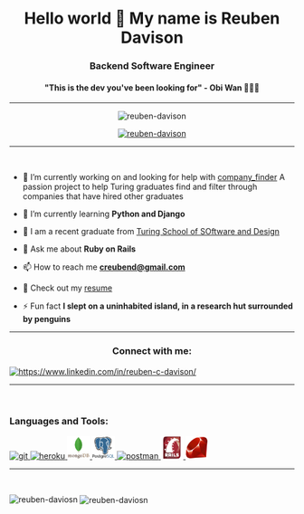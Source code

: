 <h1 align="center">Hello world 👋 My name is Reuben Davison</h1>
<h3 align="center">Backend Software Engineer </h3>
<h4 align="center"> "This is the dev you've been looking for" - Obi Wan 🧔🏽‍♂️</h4>

<hr>

<p align="center"> <img src="https://komarev.com/ghpvc/?username=reuben-davison&label=Profile%20views&color=0e75b6&style=flat" alt="reuben-davison" /> </p>

<p align="center"> <a href="https://github.com/ryo-ma/github-profile-trophy"><img src="https://github-profile-trophy.vercel.app/?username=reuben-davison" alt="reuben-davison" /></a> </p>

<hr>
<br>

- 🔭 I’m currently working on and looking for help with [company_finder](https://github.com/Reuben-Davison/company_finder) A passion project to help Turing graduates find and filter through companies that have hired other graduates

- 🌱 I’m currently learning **Python and Django**

- 🎉 I am a recent graduate from [Turing School of SOftware and Design](https://terminal.turing.edu/alumni/1292-reuben-davison)

- 💬 Ask me about **Ruby on Rails**

- 📫 How to reach me **creubend@gmail.com**

- 📄 Check out my [resume](https://turing-terminal-production.s3.us-east-2.amazonaws.com/26e117om883n4q6ch3m2gyahhny2?response-content-disposition=inline%3B%20filename%3D%22Software%20Developer%20Resume%20-%20Reuben%20Davison%20V3.pdf%22%3B%20filename%2A%3DUTF-8%27%27Software%2520Developer%2520Resume%2520-%2520Reuben%2520Davison%2520V3.pdf&response-content-type=application%2Fpdf&X-Amz-Algorithm=AWS4-HMAC-SHA256&X-Amz-Credential=AKIA3LJHOIGWOPTBZWP6%2F20220810%2Fus-east-2%2Fs3%2Faws4_request&X-Amz-Date=20220810T174540Z&X-Amz-Expires=86400&X-Amz-SignedHeaders=host&X-Amz-Signature=13ba2c45a0a1649cb0053473aa4b7d099b5291bffbe2f5b641a349729cf1af2a)

- ⚡ Fun fact **I slept on a uninhabited island, in a research hut surrounded by penguins**

<hr>

<h3 align="center">Connect with me:</h3>
<p align="left">
<a href="https://linkedin.com/in/reuben-c-davison/" target="blank"><img align="center" src="https://raw.githubusercontent.com/rahuldkjain/github-profile-readme-generator/master/src/images/icons/Social/linked-in-alt.svg" alt="https://www.linkedin.com/in/reuben-c-davison/" height="30" width="40" /></a>
</p>

<hr>
<br>


<h3 align="left">Languages and Tools:</h3>
<p align="left"> <a href="https://git-scm.com/" target="_blank" rel="noreferrer"> <img src="https://www.vectorlogo.zone/logos/git-scm/git-scm-icon.svg" alt="git" width="40" height="40"/> </a> <a href="https://heroku.com" target="_blank" rel="noreferrer"> <img src="https://www.vectorlogo.zone/logos/heroku/heroku-icon.svg" alt="heroku" width="40" height="40"/> </a> <a href="https://www.mongodb.com/" target="_blank" rel="noreferrer"> <img src="https://raw.githubusercontent.com/devicons/devicon/master/icons/mongodb/mongodb-original-wordmark.svg" alt="mongodb" width="40" height="40"/> </a> <a href="https://www.postgresql.org" target="_blank" rel="noreferrer"> <img src="https://raw.githubusercontent.com/devicons/devicon/master/icons/postgresql/postgresql-original-wordmark.svg" alt="postgresql" width="40" height="40"/> </a> <a href="https://postman.com" target="_blank" rel="noreferrer"> <img src="https://www.vectorlogo.zone/logos/getpostman/getpostman-icon.svg" alt="postman" width="40" height="40"/> </a> <a href="https://rubyonrails.org" target="_blank" rel="noreferrer"> <img src="https://raw.githubusercontent.com/devicons/devicon/master/icons/rails/rails-original-wordmark.svg" alt="rails" width="40" height="40"/> </a> <a href="https://www.ruby-lang.org/en/" target="_blank" rel="noreferrer"> <img src="https://raw.githubusercontent.com/devicons/devicon/master/icons/ruby/ruby-original.svg" alt="ruby" width="40" height="40"/> </a> </p>

<hr>
<br>

<p><img align="left" src="https://github-readme-stats.vercel.app/api/top-langs?username=reuben-davison&show_icons=true&locale=en&layout=compact" alt="reuben-daviosn" /></p>

<p>&nbsp;<img align="center" src="https://github-readme-stats.vercel.app/api?username=reuben-davison&show_icons=true&locale=en" alt="reuben-daviosn" /></p>
